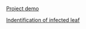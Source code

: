 ﻿


[Project demo](https://drive.google.com/file/d/1fRBgTfIGBSIq38V5JpnWNTVtxEg31pHd/view)

[Indentification of infected leaf](https://drive.google.com/file/d/1ZACbB3Cs7nLc6TiCpt0c9FI7rHzfUt5Y/view)

